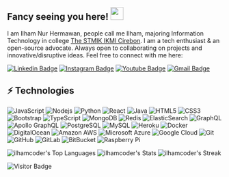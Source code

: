 ## Fancy seeing you here! <img src="https://raw.githubusercontent.com/ilhamcoder/ilhamcoder/main/wave.gif" width="30">

I am Ilham Nur Hermawan, people call me Ilham, majoring Information Technology in college [The STMIK IKMI Cirebon](https://ikmi.ac.id/). I am a tech enthusiast & an open-source advocate. Always open to collaborating on projects and innovative/disruptive ideas. Feel free to connect with me here:

[![Linkedin Badge](https://img.shields.io/badge/-IlhamNurHermawan-blue?style=flat-square&logo=Linkedin&logoColor=white&link=https://www.linkedin.com/in/ilham-nur-hermawan/)](https://www.linkedin.com/in/ilham-nur-hermawan/)
[![Instagram Badge](https://img.shields.io/badge/-0xilham-purple?style=flat-square&logo=instagram&logoColor=white&link=https://instagram.com/0xilham/)](https://instagram.com/0xilham)
[![Youtube Badge](https://img.shields.io/badge/-IlhamBlockchain-darkred?style=flat-square&logo=youtube&logoColor=white&link=https://www.youtube.com/@ilhamblockchain)](https://www.youtube.com/@ilhamblockchain)
[![Gmail Badge](https://img.shields.io/badge/-hamhrmwn@gmail.com-c14438?style=flat-square&logo=Gmail&logoColor=white&link=mailto:hamhrmwn@gmail.com)](mailto:hamhrmwn@gmail.com)

## ⚡ Technologies

![JavaScript](https://img.shields.io/badge/-JavaScript-black?style=flat-square&logo=javascript)
![Nodejs](https://img.shields.io/badge/-Nodejs-black?style=flat-square&logo=Node.js)
![Python](https://img.shields.io/badge/-Python-black?style=flat-square&logo=Python)
![React](https://img.shields.io/badge/-React-black?style=flat-square&logo=react)
![Java](https://img.shields.io/badge/-java-E34A86?style=flat-square&logo=java)
![HTML5](https://img.shields.io/badge/-HTML5-E34F26?style=flat-square&logo=html5&logoColor=white)
![CSS3](https://img.shields.io/badge/-CSS3-1572B6?style=flat-square&logo=css3)
![Bootstrap](https://img.shields.io/badge/-Bootstrap-563D7C?style=flat-square&logo=bootstrap)
![TypeScript](https://img.shields.io/badge/-TypeScript-007ACC?style=flat-square&logo=typescript)
![MongoDB](https://img.shields.io/badge/-MongoDB-black?style=flat-square&logo=mongodb)
![Redis](https://img.shields.io/badge/-Redis-black?style=flat-square&logo=Redis)
![ElasticSearch](https://img.shields.io/badge/-ElasticSearch-005571?style=flat-square&logo=elasticsearch)
![GraphQL](https://img.shields.io/badge/-GraphQL-E10098?style=flat-square&logo=graphql)
![Apollo GraphQL](https://img.shields.io/badge/-Apollo%20GraphQL-311C87?style=flat-square&logo=apollo-graphql)
![PostgreSQL](https://img.shields.io/badge/-PostgreSQL-336791?style=flat-square&logo=postgresql)
![MySQL](https://img.shields.io/badge/-MySQL-black?style=flat-square&logo=mysql)
![Heroku](https://img.shields.io/badge/-Heroku-430098?style=flat-square&logo=heroku)
![Docker](https://img.shields.io/badge/-Docker-black?style=flat-square&logo=docker)
![DigitalOcean](https://img.shields.io/badge/-Digital%20Ocean-darkblue?style=flat-square&logo=digitalocean)
![Amazon AWS](https://img.shields.io/badge/Amazon%20AWS-232F3E?style=flat-square&logo=amazon-aws)
![Microsoft Azure](https://img.shields.io/badge/Microsoft%20Azure-232F7E?style=flat-square&logo=microsoft-azure)
![Google Cloud](https://img.shields.io/badge/Google%20Cloud-black?style=flat-square&logo=google-cloud)
![Git](https://img.shields.io/badge/-Git-black?style=flat-square&logo=git)
![GitHub](https://img.shields.io/badge/-GitHub-181717?style=flat-square&logo=github)
![GitLab](https://img.shields.io/badge/-GitLab-FCA121?style=flat-square&logo=gitlab)
![BitBucket](https://img.shields.io/badge/-BitBucket-darkblue?style=flat-square&logo=bitbucket)
![Raspberry Pi](https://img.shields.io/badge/-Raspberry%20Pi-C51A4A?style=flat-square&logo=Raspberry-Pi)

![ilhamcoder's Top Languages](https://github-readme-stats.vercel.app/api/top-langs/?username=ilhamcoder&theme=vue-dark&show_icons=true&hide_border=true&layout=compact)
![ilhamcoder's Stats](https://github-readme-stats.vercel.app/api?username=ilhamcoder&theme=vue-dark&show_icons=true&hide_border=true&count_private=true)
![ilhamcoder's Streak](https://github-readme-streak-stats.herokuapp.com/?user=ilhamcoder&theme=vue-dark&hide_border=true)

![Visitor Badge](https://visitor-badge.laobi.icu/badge?page_id=ilhamcoder.ilhamcoder)

